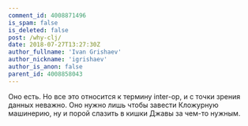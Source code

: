 ```yaml
---
comment_id: 4008871496
is_spam: false
is_deleted: false
post: /why-clj/
date: 2018-07-27T13:27:30Z
author_fullname: 'Ivan Grishaev'
author_nickname: 'igrishaev'
author_is_anon: false
parent_id: 4008858043
---
```


<p>Оно есть. Но все это относится к термину inter-op, и с точки зрения данных неважно. Оно нужно лишь чтобы завести Кложурную машинерию, ну и порой слазить в кишки Джавы за чем-то нужным.</p>
